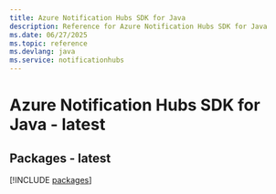 ```yaml
---
title: Azure Notification Hubs SDK for Java
description: Reference for Azure Notification Hubs SDK for Java
ms.date: 06/27/2025
ms.topic: reference
ms.devlang: java
ms.service: notificationhubs
---
```

# Azure Notification Hubs SDK for Java - latest
## Packages - latest
[!INCLUDE [packages](notification-hubs-index.md)]